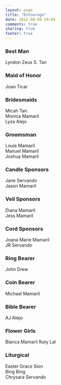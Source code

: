 ```yaml
---
layout: page
title: "Entourage"
date: 2012-08-09 19:04
comments: true
sharing: true
footer: true
---
```




### Best Man
Lyndon Zeus S. Tan

### Maid of Honor
Joan Ticar

### Bridesmaids

Micah Tan<br/>
Monica Mamaril<br/>
Lyza Alejo<br/>

### Groomsman

Louie Mamaril<br/>
Manuel Mamaril<br/>
Joshua Mamaril<br/>

### Candle Sponsors

Jane Servando<br/>
Jason Mamaril<br/>

### Veil Sponsors

Diana Mamaril<br/>
Jess Mamaril<br/>

### Cord Sponsors

Joana Marie Mamaril<br/>
JR Servando<br/>

### Ring Bearer
John Drew

### Coin Bearer
Michael Mamaril

### Bible Bearer
AJ Alejo

### Flower Girls

Bianca Mamaril
Ruty Lal

### Liturgical

Easter Grace Sion <br/>
Bing Bing <br/>
Chrysara Servando <br/>



